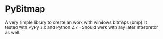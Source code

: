 PyBitmap
========

A very simple library to create an work with windows bitmaps (bmp). 
It tested with PyPy 2.x and Python 2.7 - Should work with any later interpretor as well.
